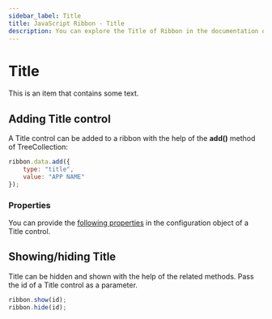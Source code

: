 ```yaml
---
sidebar_label: Title
title: JavaScript Ribbon - Title 
description: You can explore the Title of Ribbon in the documentation of the DHTMLX JavaScript UI library. Browse developer guides and API reference, try out code examples and live demos, and download a free 30-day evaluation version of DHTMLX Suite.
---
```


# Title

This is an item that contains some text.

## Adding Title control

A Title control can be added to a ribbon with the help of the **add()** method of TreeCollection:

~~~js
ribbon.data.add({
    type: "title",
	value: "APP NAME"
});
~~~

### Properties

You can provide the [following properties](ribbon/api/api_title_properties.md) in the configuration object of a Title control.

## Showing/hiding Title

Title can be hidden and shown with the help of the related methods. Pass the id of a Title control as a parameter.

~~~js
ribbon.show(id);
ribbon.hide(id);
~~~
